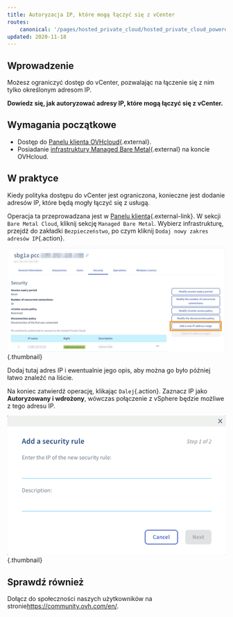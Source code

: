 ```yaml
---
title: Autoryzacja IP, które mogą łączyć się z vCenter
routes:
    canonical: '/pages/hosted_private_cloud/hosted_private_cloud_powered_by_vmware/autoriser_des_ip_a_se_connecter_au_vcenter'
updated: 2020-11-18
---
```


## Wprowadzenie

Możesz ograniczyć dostęp do vCenter, pozwalając na łączenie się z nim tylko określonym adresom IP. 

**Dowiedz się, jak autoryzować adresy IP, które mogą łączyć się z vCenter.**

## Wymagania początkowe

* Dostęp do [Panelu klienta OVHcloud](https://www.ovh.com/auth/?action=gotomanager&from=https://www.ovh.pl/&ovhSubsidiary=pl){.external}.
* Posiadanie [infrastruktury Managed Bare Metal](https://www.ovhcloud.com/pl/managed-bare-metal/){.external} na koncie OVHcloud.

## W praktyce

Kiedy polityka dostępu do vCenter jest ograniczona, konieczne jest dodanie adresów IP, które będą mogły łączyć się z usługą.

Operacja ta przeprowadzana jest w [Panelu klienta](https://www.ovh.com/auth/?action=gotomanager&from=https://www.ovh.pl/&ovhSubsidiary=pl){.external-link}. W sekcji `Bare Metal Cloud`, kliknij sekcję `Managed Bare Metal`. Wybierz infrastrukturę, przejdź do zakładki `Bezpieczeństwo`, po czym kliknij `Dodaj nowy zakres adresów IP`{.action}.

![vCenter](images/restrictIP.png){.thumbnail}

Dodaj tutaj adres IP i ewentualnie jego opis, aby można go było później łatwo znaleźć na liście.

Na koniec zatwierdź operację, klikając `Dalej`{.action}. Zaznacz IP jako **Autoryzowany i wdrożony**, wówczas połączenie z vSphere będzie możliwe z tego adresu IP.

![vCenter](images/restrictIP2.JPG){.thumbnail}

## Sprawdź również

Dołącz do społeczności naszych użytkowników na stronie<https://community.ovh.com/en/>.
